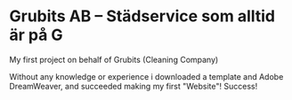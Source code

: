 # Grubits AB – Städservice som alltid är på G
My first project on behalf of Grubits (Cleaning Company)

Without any knowledge or experience i downloaded a template and Adobe DreamWeaver, and succeeded making my first "Website"! Success!
